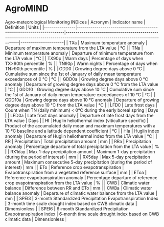 # AgroMIND
Agro-meteorological Monitoring INDices
|     Acronym    |     Indicator   name                                                  |     Definition                                                                                                                     |     Units            |
|----------------|-----------------------------------------------------------------------|------------------------------------------------------------------------------------------------------------------------------------|----------------------|
|     TXa        |     Maximum temperature anomaly                                       |     Departure of maximum temperature from the LTA value                                                                            |     °C               |
|     TNa        |     Minimum temperature anomaly                                       |     Departure of minimum temperature from the LTA value                                                                            |     °C               |
|     TX90p      |     Warm days                                                         |     Percentage of days when TX>90th percentile                                                                                     |     %                |
|     TN90p      |     Warm nights                                                       |     Percentage of days when TN>90th percentile                                                                                     |     %                |
|     GDD0       |     Growing degree days above 0 °C                                    |     Cumulative sum since the 1st of January of daily   mean temperature exceedances of 0 °C                                        |     °C               |
|     GDD0a      |     Growing degree days above 0 °C anomaly                            |     Departure of growing degree days above 0 °C from the   LTA value                                                               |     °C               |
|     GDD10      |     Growing degree days above 10 °C                                   |     Cumulative sum since the 1st of January of daily   mean temperature exceedances of 10 °C                                       |     °C               |
|     GDD10a     |     Growing degree days above 10 °C anomaly                           |     Departure of growing degree days above 10 °C from the   LTA value                                                              |     °C               |
|     LFD0       |     Late frost days                                                   |     Count when TN (daily minimum) < 0°C during the   early boreal spring                                                           |     Days             |
|     LFD0a      |     Late frost days anomaly                                           |     Departure of late frost days from the LTA value                                                                                |     Days             |
|     HI         |     Huglin heliothermal index (viticulture specific)                  |     Product of the accumulated daily mean and maximum   temperatures with a 10 °C baseline and a latitude dependent coefficient    |     °C               |
|     HIa        |     Huglin index anomaly                                              |     Departure of Huglin heliothermal index from the LTA   value                                                                    |     °C               |
|     RR         |     Precipitation                                                     |     Total precipitation amount                                                                                                     |     mm               |
|     RRa        |     Precipitation anomaly                                             |     Percentage departure of total precipitation from the   LTA value                                                               |     %                |
|     RX1day     |     Max 1-day precipitation amount                                    |     Maximum 1-day precipitation (during the period of   interest)                                                                  |     mm               |
|     RX5day     |     Max 5-day precipitation amount                                    |     Maximum consecutive 5-day precipitation (during the   period of interest)                                                      |     mm               |
|     ETo        |     Reference crop evapotranspiration                                 |     Evapotranspiration from a vegetated reference   surface                                                                        |     mm               |
|     EToa       |     Reference evapotranspiration anomaly                              |     Percentage departure of reference crop evapotranspiration   from the LTA value                                                 |     %                |
|     CWB        |     Climatic water balance                                            |     Difference between RR and ETo                                                                                                  |     mm               |
|     CWBa       |     Climatic water balance anomaly                                    |     Departure of climatic water balance from the LTA   value                                                                       |     mm               |
|     SPEI3      |     3-month Standardized Precipitation   Evapotranspiration Index     |     3-month time scale drought index based on CWB climatic   data                                                                  |     Dimensionless    |
|     SPEI6      |     6-month Standardized Precipitation   Evapotranspiration Index     |     6-month time scale drought index based on CWB climatic   data                                                                  |     Dimensionless    |